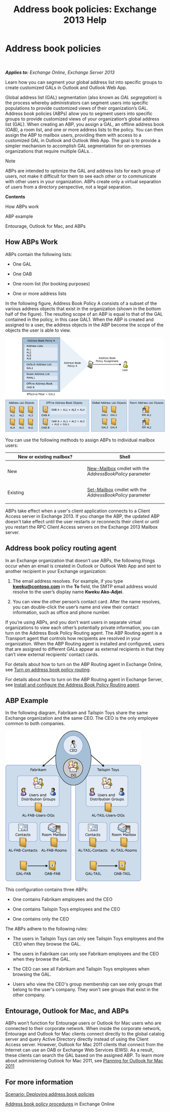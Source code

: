 ﻿---
title: 'Address book policies: Exchange 2013 Help'
TOCTitle: Address book policies
ms:assetid: d0a916a1-e3ed-49ae-b116-a559be0dcce6
ms:mtpsurl: https://technet.microsoft.com/en-us/library/Hh529948(v=EXCHG.150)
ms:contentKeyID: 49289417
ms.date: 12/10/2017
mtps_version: v=EXCHG.150
---

# Address book policies

 

_**Applies to:** Exchange Online, Exchange Server 2013_


Learn how you can segment your global address list into specific groups to create customized GALs in Outlook and Outlook Web App.

Global address list (GAL) segmentation (also known as *GAL segregation*) is the process whereby administrators can segment users into specific populations to provide customized views of their organization’s GAL. Address book policies (ABPs) allow you to segment users into specific groups to provide customized views of your organization’s global address list (GAL). When creating an ABP, you assign a GAL, an offline address book (OAB), a room list, and one or more address lists to the policy. You can then assign the ABP to mailbox users, providing them with access to a customized GAL in Outlook and Outlook Web App. The goal is to provide a simpler mechanism to accomplish GAL segmentation for on-premises organizations that require multiple GALs. .


> [!NOTE]
> ABPs are intended to optimize the GAL and address lists for each group of users, not make it difficult for them to see each other or to communicate with other users in your organization. ABPs create only a virtual separation of users from a directory perspective, not a legal separation.



**Contents**

How ABPs work

ABP example

Entourage, Outlook for Mac, and ABPs

## How ABPs Work

ABPs contain the following lists:

  - One GAL

  - One OAB

  - One room list (for booking purposes)

  - One or more address lists

In the following figure, Address Book Policy A consists of a subset of the various address objects that exist in the organization (shown in the bottom half of the figure). The resulting scope of an ABP is equal to that of the GAL contained in the policy, in this case GAL1. When the ABP is created and assigned to a user, the address objects in the ABP become the scope of the objects the user is able to view.

![Overview of Address Book Policies](images/Hh529948.68084064-7319-431b-be3b-0cce761258b1(EXCHG.150).gif "Overview of Address Book Policies")

You can use the following methods to assign ABPs to individual mailbox users:


<table>
<colgroup>
<col style="width: 50%" />
<col style="width: 50%" />
</colgroup>
<thead>
<tr class="header">
<th>New or existing mailbox?</th>
<th>Shell</th>
</tr>
</thead>
<tbody>
<tr class="odd">
<td><p>New</p></td>
<td><p><a href="https://technet.microsoft.com/en-us/library/aa997663(v=exchg.150)">New-Mailbox</a> cmdlet with the <em>AddressBookPolicy</em> parameter</p></td>
</tr>
<tr class="even">
<td><p>Existing</p></td>
<td><p><a href="https://technet.microsoft.com/en-us/library/bb123981(v=exchg.150)">Set-Mailbox</a> cmdlet with the <em>AddressBookPolicy</em> parameter</p>
<p></p></td>
</tr>
</tbody>
</table>


ABPs take effect when a user's client application connects to a Client Access server in Exchange 2013. If you change the ABP, the updated ABP doesn't take effect until the user restarts or reconnects their client or until you restart the RPC Client Access servers on the Exchange 2013 Mailbox server.

## Address book policy routing agent

In an Exchange organization that doesn’t use ABPs, the following things occur when an email is created in Outlook or Outlook Web App and sent to another recipient in your Exchange organization:

1.  The email address resolves. For example, if you type **kweku@contoso.com** in the **To** field, the SMTP email address would resolve to the user’s display name **Kweku Ako-Adjei**.

2.  You can view the other person’s contact card. After the name resolves, you can double-click the user’s name and view their contact information, such as office and phone number.

If you’re using ABPs, and you don’t want users in separate virtual organizations to view each other’s potentially private information, you can turn on the Address Book Policy Routing agent. The ABP Routing agent is a Transport agent that controls how recipients are resolved in your organization. When the ABP Routing agent is installed and configured, users that are assigned to different GALs appear as external recipients in that they can’t view external recipients’ contact cards.

For details about how to turn on the ABP Routing agent in Exchange Online, see [Turn on address book policy routing](https://technet.microsoft.com/en-us/library/jj891095\(v=exchg.150\)).

For details about how to turn on the ABP Routing agent in Exchange Server, see [Install and configure the Address Book Policy Routing agent](install-and-configure-the-address-book-policy-routing-agent-exchange-2013-help.md).

## ABP Example

In the following diagram, Fabrikam and Tailspin Toys share the same Exchange organization and the same CEO. The CEO is the only employee common to both companies.

![Two Companies One CEO](images/JJ657455.c87a5654-d456-4688-acb2-0be15ba1cda6(EXCHG.150).gif "Two Companies One CEO")

This configuration contains three ABPs:

  - One contains Fabrikam employees and the CEO

  - One contains Tailspin Toys employees and the CEO

  - One contains only the CEO

The ABPs adhere to the following rules:

  - The users in Tailspin Toys can only see Tailspin Toys employees and the CEO when they browse the GAL.

  - The users in Fabrikam can only see Fabrikam employees and the CEO when they browse the GAL.

  - The CEO can see all Fabrikam and Tailspin Toys employees when browsing the GAL.

  - Users who view the CEO's group membership can see only groups that belong to the user's company. They won't see groups that exist in the other company.

## Entourage, Outlook for Mac, and ABPs

ABPs won’t function for Entourage users or Outlook for Mac users who are connected to their corporate network. When inside the corporate network, Entourage and Outlook for Mac clients connect directly to the global catalog server and query Active Directory directly instead of using the Client Access server. However, Outlook for Mac 2011 clients that connect from the Internet can use an OAB or Exchange Web Services (EWS). As a result, these clients can search the GAL based on the assigned ABP. To learn more about administering Outlook for Mac 2011, see [Planning for Outlook for Mac 2011](https://go.microsoft.com/fwlink/p/?linkid=231878)

## For more information

[Scenario: Deploying address book policies](scenario-deploying-address-book-policies-exchange-2013-help.md)

[Address book policy procedures](https://technet.microsoft.com/en-us/library/jj891096\(v=exchg.150\)) in Exchange Online

